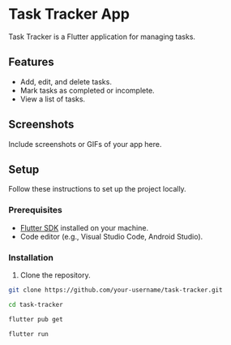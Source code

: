 
# Task Tracker App

Task Tracker is a Flutter application for managing tasks.

## Features

- Add, edit, and delete tasks.
- Mark tasks as completed or incomplete.
- View a list of tasks.

## Screenshots

Include screenshots or GIFs of your app here.

## Setup

Follow these instructions to set up the project locally.

### Prerequisites

- [Flutter SDK](https://flutter.dev/docs/get-started/install) installed on your machine.
- Code editor (e.g., Visual Studio Code, Android Studio).

### Installation

1. Clone the repository.

```bash
git clone https://github.com/your-username/task-tracker.git

cd task-tracker

flutter pub get

flutter run
```
